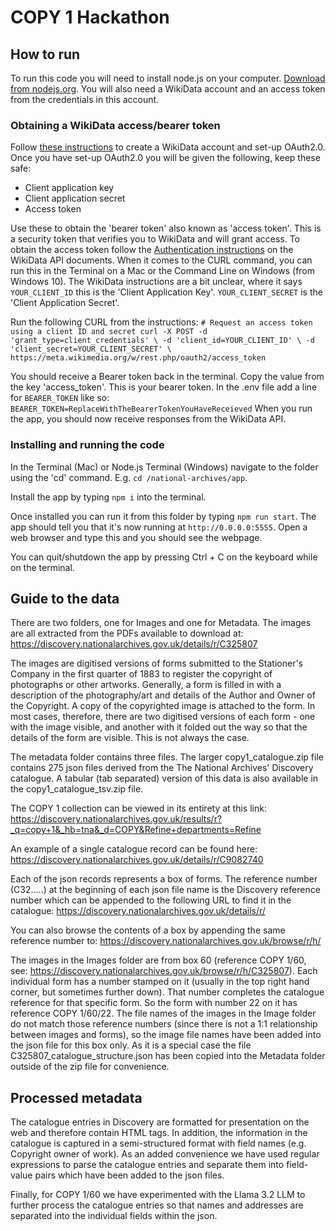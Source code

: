 # COPY 1 Hackathon

## How to run
To run this code you will need to install node.js on your computer. [Download from nodejs.org](https://nodejs.org/en). You will also need a WikiData account and an access token from the credentials in this account.

### Obtaining a WikiData access/bearer token
Follow [these instructions](https://www.wikidata.org/wiki/Wikidata:REST_API/Authentication) to create a WikiData account and set-up OAuth2.0. Once you have set-up OAuth2.0 you will be given the following, keep these safe:
- Client application key
- Client application secret
- Access token

Use these to obtain the 'bearer token' also known as 'access token'. This is a security token that verifies you to WikiData and will grant access. To obtain the access token follow the [Authentication instructions](https://api.wikimedia.org/wiki/Authentication) on the WikiData API documents. When it comes to the CURL command, you can run this in the Terminal on a Mac or the Command Line on Windows (from Windows 10). The WikiData instructions are a bit unclear, where it says `YOUR_CLIENT_ID` this is the 'Client Application Key'. `YOUR_CLIENT_SECRET` is the 'Client Application Secret'.

Run the following CURL from the instructions:
`# Request an access token using a client ID and secret
curl -X POST -d 'grant_type=client_credentials' \
-d 'client_id=YOUR_CLIENT_ID' \
-d 'client_secret=YOUR_CLIENT_SECRET' \
https://meta.wikimedia.org/w/rest.php/oauth2/access_token`

You should receive a Bearer token back in the terminal. Copy the value from the key 'access_token'. This is your bearer token. In the .env file add a line for `BEARER_TOKEN` like so: 
`BEARER_TOKEN=ReplaceWithTheBearerTokenYouHaveReceieved`
When you run the app, you should now receive responses from the WikiData API.

### Installing and running the code
In the Terminal (Mac) or Node.js Terminal (Windows) navigate to the folder using the 'cd' command. E.g. `cd /national-archives/app`. 

Install the app by typing `npm i` into the terminal.

Once installed you can run it from this folder by typing `npm run start`.
The app should tell you that it's now running at `http://0.0.0.0:5555`. Open a web browser and type this and you should see the webpage.

You can quit/shutdown the app by pressing Ctrl + C on the keyboard while on the terminal.

## Guide to the data
There are two folders, one for Images and one for Metadata. The images are all extracted from the PDFs available to download at: https://discovery.nationalarchives.gov.uk/details/r/C325807

The images are digitised versions of forms submitted to the Stationer's Company in the first quarter of 1883 to register the copyright of photographs or other artworks. Generally, a form is filled in with a description of the photography/art and details of the Author and Owner of the Copyright. A copy of the copyrighted image is attached to the form. In most cases, therefore, there are two digitised versions of each form - one with the image visible, and another with it folded out the way so that the details of the form are visible. This is not always the case.

The metadata folder contains three files. The larger copy1_catalogue.zip file contains 275 json files derived from the The National Archives' Discovery catalogue. A tabular (tab separated) version of this data is also available in the copy1_catalogue_tsv.zip file.

The COPY 1 collection can be viewed in its entirety at this link: https://discovery.nationalarchives.gov.uk/results/r?_q=copy+1&_hb=tna&_d=COPY&Refine+departments=Refine

An example of a single catalogue record can be found here: https://discovery.nationalarchives.gov.uk/details/r/C9082740

Each of the json records represents a box of forms. The reference number (C32.....) at the beginning of each json file name is the Discovery reference number which can be appended to the following URL to find it in the catalogue: https://discovery.nationalarchives.gov.uk/details/r/

You can also browse the contents of a box by appending the same reference number to: https://discovery.nationalarchives.gov.uk/browse/r/h/

The images in the Images folder are from box 60 (reference COPY 1/60, see: https://discovery.nationalarchives.gov.uk/browse/r/h/C325807). Each individual form has a number stamped on it (usually in the top right hand corner, but sometimes further down). That number completes the catalogue reference for that specific form. So the form with number 22 on it has reference COPY 1/60/22. The file names of the images in the Image folder do not match those reference numbers (since there is not a 1:1 relationship between images and forms), so the image file names have been added into the json file for this box only. As it is a special case the file C325807_catalogue_structure.json has been copied into the Metadata folder outside of the zip file for convenience.

## Processed metadata

The catalogue entries in Discovery are formatted for presentation on the web and therefore contain HTML tags. In addition, the information in the catalogue is captured in a semi-structured format with field names (e.g. Copyright owner of work). As an added convenience we have used regular expressions to parse the catalogue entries and separate them into field-value pairs which have been added to the json files.

Finally, for COPY 1/60 we have experimented with the Llama 3.2 LLM to further process the catalogue entries so that names and addresses are separated into the individual fields within the json.
